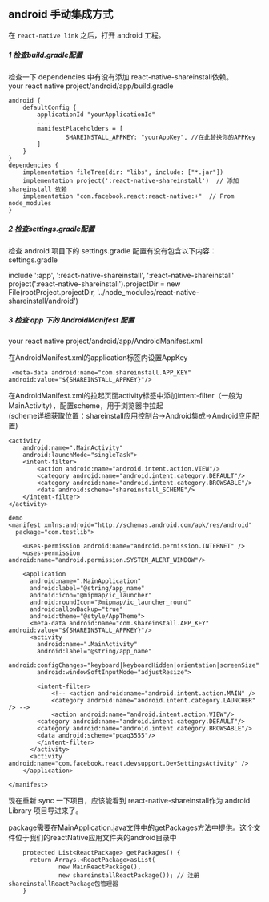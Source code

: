 ## android 手动集成方式
在 `react-native link` 之后，打开 android 工程。

##### 1 检查build.gradle配置
检查一下 dependencies 中有没有添加 react-native-shareinstall依赖。  
your react native project/android/app/build.gradle


````
android {
    defaultConfig {
        applicationId "yourApplicationId"
        ...
        manifestPlaceholders = [
                SHAREINSTALL_APPKEY: "yourAppKey", //在此替换你的APPKey
        ]
    }
}
dependencies {
    implementation fileTree(dir: "libs", include: ["*.jar"])
    implementation project(':react-native-shareinstall')  // 添加 shareinstall 依赖
    implementation "com.facebook.react:react-native:+"  // From node_modules
}
````

##### 2 检查settings.gradle配置
检查 android 项目下的 settings.gradle 配置有没有包含以下内容：  
settings.gradle  

include ':app', ':react-native-shareinstall', ':react-native-shareinstall'
project(':react-native-shareinstall').projectDir = new File(rootProject.projectDir, '../node_modules/react-native-shareinstall/android')

##### 3 检查 app 下的 AndroidManifest 配置
your react native project/android/app/AndroidManifest.xml


在AndroidManifest.xml的application标签内设置AppKey  
```
 <meta-data android:name="com.shareinstall.APP_KEY" android:value="${SHAREINSTALL_APPKEY}"/>

```

在AndroidManifest.xml的拉起页面activity标签中添加intent-filter（一般为MainActivity），配置scheme，用于浏览器中拉起  
(scheme详细获取位置：shareinstall应用控制台->Android集成->Android应用配置)  

```
<activity
    android:name=".MainActivity"
    android:launchMode="singleTask">
    <intent-filter>
        <action android:name="android.intent.action.VIEW"/>
        <category android:name="android.intent.category.DEFAULT"/>
        <category android:name="android.intent.category.BROWSABLE"/>
        <data android:scheme="shareinstall_SCHEME"/>
    </intent-filter>
</activity>

demo
<manifest xmlns:android="http://schemas.android.com/apk/res/android"
  package="com.testlib">

    <uses-permission android:name="android.permission.INTERNET" />
    <uses-permission android:name="android.permission.SYSTEM_ALERT_WINDOW"/>

    <application
      android:name=".MainApplication"
      android:label="@string/app_name"
      android:icon="@mipmap/ic_launcher"
      android:roundIcon="@mipmap/ic_launcher_round"
      android:allowBackup="true"
      android:theme="@style/AppTheme">
      <meta-data android:name="com.shareinstall.APP_KEY" android:value="${SHAREINSTALL_APPKEY}"/>
      <activity
        android:name=".MainActivity"
        android:label="@string/app_name"
        android:configChanges="keyboard|keyboardHidden|orientation|screenSize"
        android:windowSoftInputMode="adjustResize">
        
        <intent-filter>
            <!-- <action android:name="android.intent.action.MAIN" />
            <category android:name="android.intent.category.LAUNCHER" /> -->
            <action android:name="android.intent.action.VIEW"/>
        <category android:name="android.intent.category.DEFAULT"/>
        <category android:name="android.intent.category.BROWSABLE"/>
        <data android:scheme="pqaq3555"/>
        </intent-filter>
      </activity>
      <activity android:name="com.facebook.react.devsupport.DevSettingsActivity" />
    </application>

</manifest>

```

现在重新 sync 一下项目，应该能看到 react-native-shareinstall作为 android Library 项目导进来了。  


package需要在MainApplication.java文件中的getPackages方法中提供。这个文件位于我们的reactNative应用文件夹的android目录中
```
    protected List<ReactPackage> getPackages() {
      return Arrays.<ReactPackage>asList(
              new MainReactPackage(),
              new shareinstallReactPackage()); // 注册shareinstallReactPackage包管理器
    }

```
